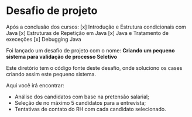 # Desafio de projeto

Após a conclusão dos cursos:
[x] Introdução e Estrutura condicionais com Java
[x] Estruturas de Repetição em Java
[x] Java e Tratamento de execeções
[x] Debugging Java

Foi lançado um desafio de projeto com o nome: **Criando um pequeno sistema para validação de processo Seletivo**

Este diretório tem o código fonte deste desafio, onde soluciono os cases criando assim este pequeno sistema. 

Aqui você irá encontrar: 
* Análise dos candidatos com base na pretensão salarial;
* Seleção de no máximo 5 candidatos para a entrevista;
* Tentativas de contato do RH com cada candidato selecionado.